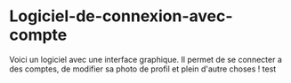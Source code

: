 # Logiciel-de-connexion-avec-compte
Voici un logiciel avec une interface graphique. Il permet de se connecter a des comptes, de modifier sa photo de profil et plein d'autre choses !
test
